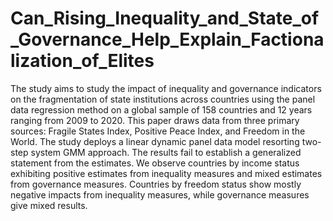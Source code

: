 # Can_Rising_Inequality_and_State_of_Governance_Help_Explain_Factionalization_of_Elites


The study aims to study the impact of inequality and governance indicators on the fragmentation of state institutions across countries using the panel data regression method on a global sample of 158 countries and 12 years ranging from 2009 to 2020. This paper draws data from three primary sources: Fragile States Index, Positive Peace Index, and Freedom in the World. The study deploys a linear dynamic panel data model resorting two-step system GMM approach. The results fail to establish a generalized statement from the estimates. We observe countries by income status exhibiting positive estimates from inequality measures and mixed estimates from governance measures. Countries by freedom status show mostly negative impacts from inequality measures, while governance measures give mixed results.
